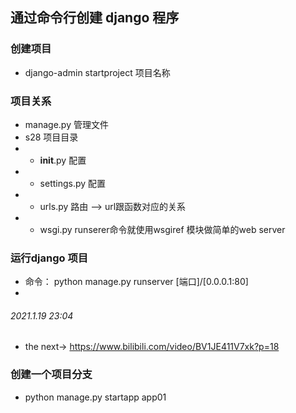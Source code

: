 ## 通过命令行创建 django 程序

### 创建项目

* django-admin startproject 项目名称

### 项目关系

* manage.py 管理文件
* s28 项目目录
*
    * __init__.py 配置
*
    * settings.py 配置
*
    * urls.py 路由 --> url跟函数对应的关系
*
    * wsgi.py runserer命令就使用wsgiref 模块做简单的web server

### 运行django 项目

* 命令： python manage.py runserver [端口]/[0.0.0.1:80]
*

###### 2021.1.19 23:04

* the next-> https://www.bilibili.com/video/BV1JE411V7xk?p=18

### 创建一个项目分支

* python manage.py startapp app01


